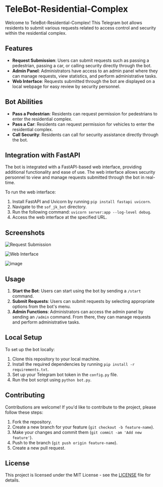 # TeleBot-Residential-Complex

Welcome to TeleBot-Residential-Complex! This Telegram bot allows residents to submit various requests related to access control and security within the residential complex.

## Features
- **Request Submission**: Users can submit requests such as passing a pedestrian, passing a car, or calling security directly through the bot.
- **Admin Panel**: Administrators have access to an admin panel where they can manage requests, view statistics, and perform administrative tasks.
- **Web Interface**: Requests submitted through the bot are displayed on a local webpage for easy review by security personnel.

## Bot Abilities
- **Pass a Pedestrian**: Residents can request permission for pedestrians to enter the residential complex.
- **Pass a Car**: Residents can request permission for vehicles to enter the residential complex.
- **Call Security**: Residents can call for security assistance directly through the bot.

## Integration with FastAPI
The bot is integrated with a FastAPI-based web interface, providing additional functionality and ease of use. The web interface allows security personnel to view and manage requests submitted through the bot in real-time.

To run the web interface:
1. Install FastAPI and Uvicorn by running `pip install fastapi uvicorn`.
2. Navigate to the `sof_jk_bot` directory.
3. Run the following command: `uvicorn server:app --log-level debug`.
4. Access the web interface at the specified URL.

## Screenshots
![Request Submission](https://github.com/romchhh/TeleBot-Residential-Complex/assets/123520267/a7e25f4c-d33b-4933-8bce-8507aa1a160f)

![Web Interface](https://github.com/romchhh/TeleBot-Residential-Complex/assets/123520267/58ff8412-ed9f-471d-8b25-d2f32bd322de)

![image](https://github.com/romchhh/TeleBot-Residential-Complex/assets/123520267/fd1174d9-e4f9-4821-b159-1b2c92fd94ac)


## Usage
1. **Start the Bot**: Users can start using the bot by sending a `/start` command.
2. **Submit Requests**: Users can submit requests by selecting appropriate options from the bot's menu.
3. **Admin Functions**: Administrators can access the admin panel by sending an `/admin` command. From there, they can manage requests and perform administrative tasks.

## Local Setup
To set up the bot locally:
1. Clone this repository to your local machine.
2. Install the required dependencies by running `pip install -r requirements.txt`.
3. Set up your Telegram bot token in the `config.py` file.
4. Run the bot script using `python bot.py`.

## Contributing
Contributions are welcome! If you'd like to contribute to the project, please follow these steps:
1. Fork the repository.
2. Create a new branch for your feature (`git checkout -b feature-name`).
3. Make your changes and commit them (`git commit -am 'Add new feature'`).
4. Push to the branch (`git push origin feature-name`).
5. Create a new pull request.

## License
This project is licensed under the MIT License - see the [LICENSE](LICENSE) file for details.
